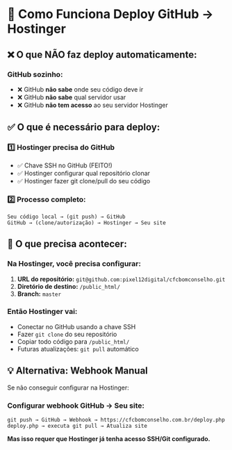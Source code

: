 # 🔄 Como Funciona Deploy GitHub → Hostinger

## ❌ **O que NÃO faz deploy automaticamente:**

### GitHub sozinho:
- ❌ GitHub **não sabe** onde seu código deve ir
- ❌ GitHub **não sabe** qual servidor usar
- ❌ GitHub **não tem acesso** ao seu servidor Hostinger

## ✅ **O que é necessário para deploy:**

### 1️⃣ **Hostinger precisa do GitHub**
- ✅ Chave SSH no GitHub (FEITO!)
- ✅ Hostinger configurar qual repositório clonar
- ✅ Hostinger fazer git clone/pull do seu código

### 2️⃣ **Processo completo:**
```
Seu código local → (git push) → GitHub
GitHub → (clone/autorização) → Hostinger → Seu site
```

## 🚀 **O que precisa acontecer:**

### Na Hostinger, você precisa configurar:
1. **URL do repositório:** `git@github.com:pixel12digital/cfcbomconselho.git`
2. **Diretório de destino:** `/public_html/`
3. **Branch:** `master`

### Então Hostinger vai:
- Conectar no GitHub usando a chave SSH
- Fazer `git clone` do seu repositório
- Copiar todo código para `/public_html/`
- Futuras atualizações: `git pull` automático

## 💡 **Alternativa: Webhook Manual**

Se não conseguir configurar na Hostinger:

### Configurar webhook GitHub → Seu site:
```
git push → GitHub → Webhook → https://cfcbomconselho.com.br/deploy.php
deploy.php → executa git pull → Atualiza site
```

**Mas isso requer que Hostinger já tenha acesso SSH/Git configurado.**
